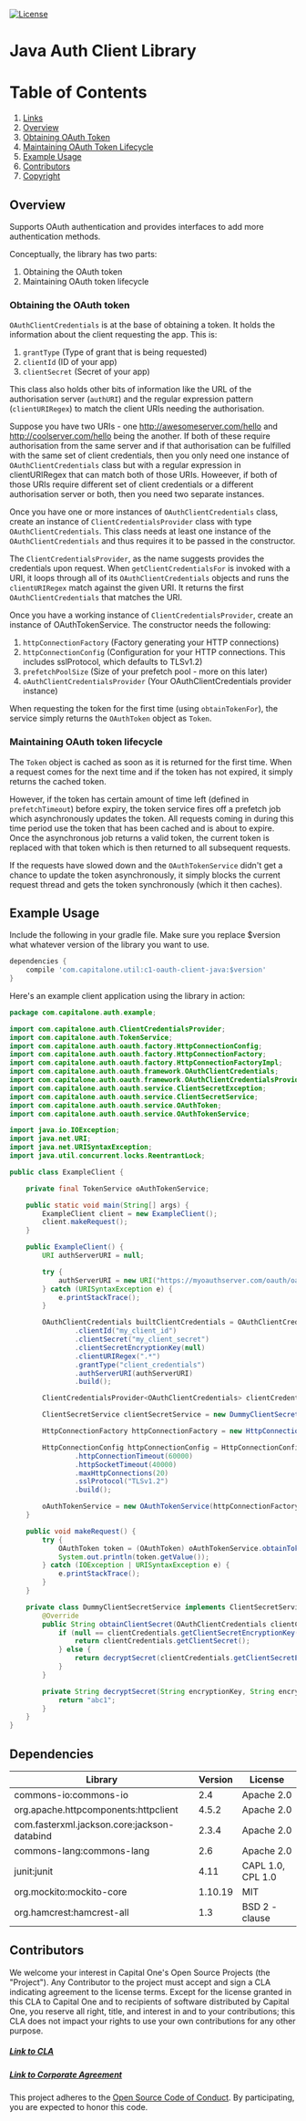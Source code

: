 [![License](https://img.shields.io/badge/license-Apache%202-blue.svg)](https://www.apache.org/licenses/LICENSE-2.0) 
# Java Auth Client Library

# Table of Contents

1. [Links](#links)
2. [Overview](#overview)
  1. [Obtaining OAuth Token](#obtaining-the-oauth-token)
  2. [Maintaining OAuth Token Lifecycle](#maintaining-oauth-token-lifecycle)
3. [Example Usage](#example-usage)
4. [Contributors](#contributors)
5. [Copyright](#copyright)

## Overview
Supports OAuth authentication and provides interfaces to add more authentication methods. 

Conceptually, the library has two parts:
1. Obtaining the OAuth token
2. Maintaining OAuth token lifecycle

### Obtaining the OAuth token
`OAuthClientCredentials` is at the base of obtaining a token. It holds the information about the client requesting the app. This is:
1. `grantType` (Type of grant that is being requested)
2. `clientId` (ID of your app)
3. `clientSecret` (Secret of your app)

This class also holds other bits of information like the URL of the authorisation server (`authURI`) and the regular expression pattern (`clientURIRegex`) to match the client URIs needing the authorisation.

Suppose you have two URIs - one http://awesomeserver.com/hello and http://coolserver.com/hello being the another. If both of these require authorisation from the same server and if that authorisation can be fulfilled with the same set of client credentials, then you only need one instance of `OAuthClientCredentials` class but with a regular expression in clientURIRegex that can match both of those URIs. Howeever, if both of those URIs require different set of client credentials or a different authorisation server or both, then you need two separate instances.

Once you have one or more instances of `OAuthClientCredentials` class, create an instance of `ClientCredentialsProvider` class with type `OAuthClientCredentials`. This class needs at least one instance of the `OAuthClientCredentials` and thus requires it to be passed in the constructor.

The `ClientCredentialsProvider`, as the name suggests provides the credentials upon request. When `getClientCredentialsFor` is invoked with a URI, it loops through all of its `OAuthClientCredentials` objects and runs the `clientURIRegex` match against the given URI. It returns the first `OAuthClientCredentials` that matches the URI.

Once you have a working instance of `ClientCredentialsProvider`, create an instance of OAuthTokenService. The constructor needs the following:
1. `httpConnectionFactory` (Factory generating your HTTP connections)
2. `httpConnectionConfig` (Configuration for your HTTP connections. This includes sslProtocol, which defaults to TLSv1.2)
3. `prefetchPoolSize` (Size of your prefetch pool - more on this later)
4. `oAuthClientCredentialsProvider` (Your OAuthClientCredentials provider instance)

When requesting the token for the first time (using `obtainTokenFor`), the service simply returns the `OAuthToken` object as `Token`.

### Maintaining OAuth token lifecycle
The `Token` object is cached as soon as it is returned for the first time. When a request comes for the next time and if the token has not expired, it simply returns the cached token. 

However, if the token has certain amount of time left (defined in `prefetchTimeout`) before expiry, the token service fires off a prefetch job which asynchronously updates the token. All requests coming in during this time period use the token that has been cached and is about to expire. Once the asynchronous job returns a valid token, the current token is replaced with that token which is then returned to all subsequent requests.

If the requests have slowed down and the `OAuthTokenService` didn't get a chance to update the token asynchronously, it simply blocks the current request thread and gets the token synchronously (which it then caches).

## Example Usage
Include the following in your gradle file. Make sure you replace $version what whatever version of the library you want to use.
```groovy
dependencies {
    compile 'com.capitalone.util:c1-oauth-client-java:$version'
}
```

Here's an example client application using the library in action:
```java
package com.capitalone.auth.example;

import com.capitalone.auth.ClientCredentialsProvider;
import com.capitalone.auth.TokenService;
import com.capitalone.auth.oauth.factory.HttpConnectionConfig;
import com.capitalone.auth.oauth.factory.HttpConnectionFactory;
import com.capitalone.auth.oauth.factory.HttpConnectionFactoryImpl;
import com.capitalone.auth.oauth.framework.OAuthClientCredentials;
import com.capitalone.auth.oauth.framework.OAuthClientCredentialsProvider;
import com.capitalone.auth.oauth.service.ClientSecretException;
import com.capitalone.auth.oauth.service.ClientSecretService;
import com.capitalone.auth.oauth.service.OAuthToken;
import com.capitalone.auth.oauth.service.OAuthTokenService;

import java.io.IOException;
import java.net.URI;
import java.net.URISyntaxException;
import java.util.concurrent.locks.ReentrantLock;

public class ExampleClient {

    private final TokenService oAuthTokenService;

    public static void main(String[] args) {
        ExampleClient client = new ExampleClient();
        client.makeRequest();
    }

    public ExampleClient() {
        URI authServerURI = null;

        try {
            authServerURI = new URI("https://myoauthserver.com/oauth/oauth20/token");
        } catch (URISyntaxException e) {
            e.printStackTrace();
        }

        OAuthClientCredentials builtClientCredentials = OAuthClientCredentials.newBuilder()
                .clientId("my_client_id")
                .clientSecret("my_client_secret")
                .clientSecretEncryptionKey(null)
                .clientURIRegex(".*")
                .grantType("client_credentials")
                .authServerURI(authServerURI)
                .build();

        ClientCredentialsProvider<OAuthClientCredentials> clientCredentialsProvider = new OAuthClientCredentialsProvider(builtClientCredentials);

        ClientSecretService clientSecretService = new DummyClientSecretService();

        HttpConnectionFactory httpConnectionFactory = new HttpConnectionFactoryImpl(new ReentrantLock());

        HttpConnectionConfig httpConnectionConfig = HttpConnectionConfig.newBuilder()
                .httpConnectionTimeout(60000)
                .httpSocketTimeout(40000)
                .maxHttpConnections(20)
                .sslProtocol("TLSv1.2")
                .build();

        oAuthTokenService = new OAuthTokenService(httpConnectionFactory, httpConnectionConfig, 20, 10, clientCredentialsProvider, clientSecretService);
    }

    public void makeRequest() {
        try {
            OAuthToken token = (OAuthToken) oAuthTokenService.obtainTokenFor(new URI("https://myoauthserver.com/partners/sparkpost/transmissions"));
            System.out.println(token.getValue());
        } catch (IOException | URISyntaxException e) {
            e.printStackTrace();
        }
    }

    private class DummyClientSecretService implements ClientSecretService {
        @Override
        public String obtainClientSecret(OAuthClientCredentials clientCredentials) throws ClientSecretException {
            if (null == clientCredentials.getClientSecretEncryptionKey()) {
                return clientCredentials.getClientSecret();
            } else {
                return decryptSecret(clientCredentials.getClientSecretEncryptionKey(), clientCredentials.getClientSecret());
            }
        }

        private String decryptSecret(String encryptionKey, String encryptedClientSecret) {
            return "abc1";
        }
    }
}
```

## Dependencies
| Library                                        | Version | License              |
| ---------------------------------------------- | ------- | -------------------- |
| commons-io:commons-io                          |     2.4 | Apache 2.0           |
| org.apache.httpcomponents:httpclient           |   4.5.2 | Apache 2.0           |
| com.fasterxml.jackson.core:jackson-databind    |   2.3.4 | Apache 2.0           |
| commons-lang:commons-lang                      |     2.6 | Apache 2.0           |
| junit:junit                                    |    4.11 | CAPL 1.0, CPL 1.0    |
| org.mockito:mockito-core                       | 1.10.19 | MIT                  |
| org.hamcrest:hamcrest-all                      |     1.3 | BSD 2 -clause        |


## Contributors
We welcome your interest in Capital One's Open Source Projects (the "Project"). Any Contributor to the project must accept and sign a CLA indicating agreement to the license terms. Except for the license granted in this CLA to Capital One and to recipients of software distributed by Capital One, you reserve all right, title, and interest in and to your contributions; this CLA does not impact your rights to use your own contributions for any other purpose.

##### [Link to CLA](https://docs.google.com/forms/d/19LpBBjykHPox18vrZvBbZUcK6gQTj7qv1O5hCduAZFU/viewform)
##### [Link to Corporate Agreement](https://docs.google.com/forms/d/e/1FAIpQLSeAbobIPLCVZD_ccgtMWBDAcN68oqbAJBQyDTSAQ1AkYuCp_g/viewform?usp=send_form)
This project adheres to the [Open Source Code of Conduct][code-of-conduct]. By participating, you are expected to honor this code.

[code-of-conduct]: http://www.capitalone.io/codeofconduct/

